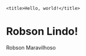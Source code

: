 <!doctype html>
<html lang="en">
  <head>
   

    <title>Hello, world!</title>
  </head>
  <body>
    <h1>Robson Lindo!</h1>
    <div>Robson Maravilhoso</div>
  




  </body>
</html>
